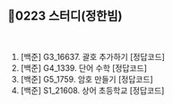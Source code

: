 
## 📘0223 스터디(정한빔)
</br>

1. [백준] G3_16637.	괄호 추가하기 [정답코드]
2. [백준] G4_1339.	단어 수학 [정답코드]
3. [백준] G5_1759.	암호 만들기 [정답코드]
4. [백준] S1_21608.	상어 초등학교 [정답코드]
